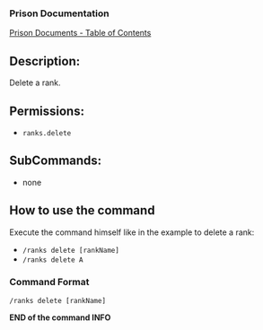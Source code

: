 ### Prison Documentation
[Prison Documents - Table of Contents](../prison_docs_000_toc.md)

## Description:

Delete a rank.

## Permissions:

- `ranks.delete`

## SubCommands:

- none

## How to use the command

Execute the command himself like in the example to delete a rank:

- `/ranks delete [rankName]`
- `/ranks delete A`

### Command Format

`/ranks delete [rankName]`

**END of the command INFO**
